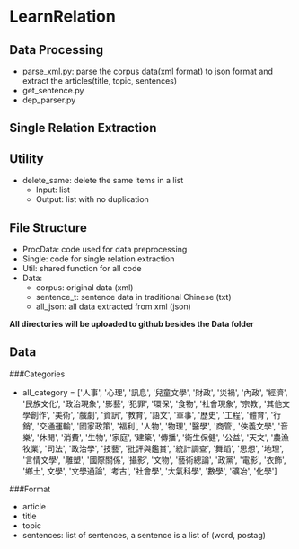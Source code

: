 # LearnRelation

## Data Processing
* parse_xml.py: parse the corpus data(xml format) to json format and extract the articles(title, topic, sentences)
* get_sentence.py
* dep_parser.py

## Single Relation Extraction

## Utility
* delete_same: delete the same items in a list
  * Input: list
  * Output: list with no duplication

## File Structure
* ProcData: code used for data preprocessing
* Single: code for single relation extraction
* Util: shared function for all code
* Data:
  * corpus: original data (xml)
  * sentence_t: sentence data in traditional Chinese (txt)
  * all_json: all data extracted from xml (json)

**All directories will be uploaded to github besides the Data folder**

## Data

###Categories
* all_category = ['人事', '心理', '訊息', '兒童文學', '財政', '災禍', '內政', '經濟', '民族文化', '政治現象', '影藝', '犯罪',  '環保', '食物', '社會現象', '宗教', '其他文學創作', '美術', '戲劇', '資訊', '教育', '語文', '軍事', '歷史', '工程', '體育',  '行銷', '交通運輸', '國家政策', '福利', '人物', '物理', '醫學', '商管', '俠義文學', '音樂', '休閒', '消費', '生物', '家庭',  '建築', '傳播', '衛生保健', '公益', '天文', '農漁牧業', '司法', '政治學', '技藝', '批評與鑑賞', '統計調查', '舞蹈', '思想',  '地理', '言情文學', '雕塑', '國際關係', '攝影', '文物', '藝術總論', '政黨', '電影', '衣飾', '鄉土', 文學', '文學通論', '考古', '社會學', '大氣科學', '數學', '礦冶', '化學']

###Format
* article
 * title
 * topic
 * sentences: list of sentences, a sentence is a list of (word, postag)
